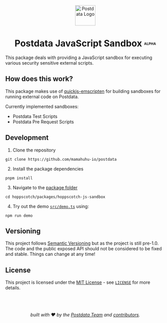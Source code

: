 <div align="center">
  <a href="https://postdata.cn">
    <img
      src="https://avatars.githubusercontent.com/u/56705483"
      alt="Postdata Logo"
      height="64"
    />
  </a>
</div>
<div align="center">

# Postdata JavaScript Sandbox <font size=2><sup>ALPHA</sup></font>

</div>

This package deals with providing a JavaScript sandbox for executing various security sensitive external scripts.

## How does this work?

This package makes use of [quickjs-emscripten](https://www.npmjs.com/package/quickjs-emscripten) for building sandboxes for running external code on Postdata.

Currently implemented sandboxes:
- Postdata Test Scripts
- Postdata Pre Request Scripts

## Development

1. Clone the repository

```
git clone https://github.com/mamahuhu-io/postdata
```

2. Install the package dependencies

```
pnpm install
```

3. Navigate to the [package folder](https://github.com/mamahuhu-io/postdata/tree/main/packages/hoppscotch-js-sandbox)
```
cd hoppscotch/packages/hoppscotch-js-sandbox
```


4. Try out the demo [`src/demo.ts`](https://github.com/mamahuhu-io/postdata/blob/main/packages/hoppscotch-js-sandbox/src/demo.ts) using:

```
npm run demo
```

## Versioning
This project follows [Semantic Versioning](https://semver.org/) but as the project is still pre-1.0. The code and the public exposed API should not be considered to be fixed and stable. Things can change at any time!

## License
This project is licensed under the [MIT License](https://opensource.org/licenses/MIT) - see [`LICENSE`](https://github.com/mamahuhu-io/hopp-js-sandbox/blob/main/LICENSE) for more details.

<div align="center">
  <br />
  <br />

  ###### built with ❤︎ by the [Postdata Team](https://github.com/mamahuhu-io) and [contributors](https://github.com/AndrewBastin/hopp-js-sandbox/graphs/contributors).

</div>
